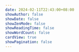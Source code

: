 ```yaml
---
date: 2024-02-11T22:43:00+08:00
showAuthor: false
showDate: false
showZenMode: false
showReadingTime: false
showWordCount: false
cardView: true
showPagination: false
---
```

<!-- {{< alert >}}
本站主要域名 [karlukle.site](https://karlukle.site) 近期正在备案，应要求暂停解析到服务器，预计2月18日恢复正常访问。
{{< /alert >}} -->
<br/>